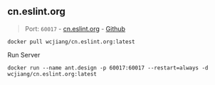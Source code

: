 cn.eslint.org
---

> Port: `60017` - [cn.eslint.org](https://cn.eslint.org/) - [Github](https://github.com/eslint/cn.eslint.org)

```shell
docker pull wcjiang/cn.eslint.org:latest
```

Run Server

```shell
docker run --name ant.design -p 60017:60017 --restart=always -d wcjiang/cn.eslint.org:latest
```